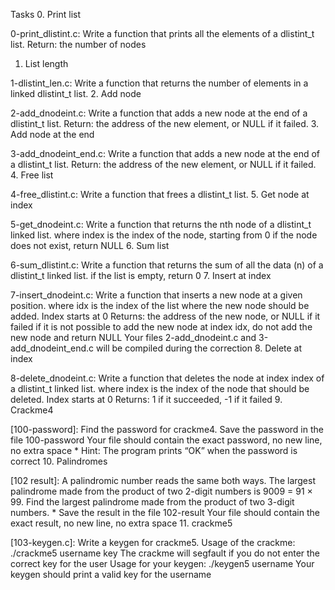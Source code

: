 Tasks
0. Print list

0-print_dlistint.c: Write a function that prints all the elements of a dlistint_t list.
Return: the number of nodes
1. List length

1-dlistint_len.c: Write a function that returns the number of elements in a linked dlistint_t list.
2. Add node

2-add_dnodeint.c: Write a function that adds a new node at the end of a dlistint_t list.
Return: the address of the new element, or NULL if it failed.
3. Add node at the end

3-add_dnodeint_end.c: Write a function that adds a new node at the end of a dlistint_t list.
Return: the address of the new element, or NULL if it failed.
4. Free list

4-free_dlistint.c: Write a function that frees a dlistint_t list.
5. Get node at index

5-get_dnodeint.c: Write a function that returns the nth node of a dlistint_t linked list.
where index is the index of the node, starting from 0
if the node does not exist, return NULL
6. Sum list

6-sum_dlistint.c: Write a function that returns the sum of all the data (n) of a dlistint_t linked list.
if the list is empty, return 0
7. Insert at index

7-insert_dnodeint.c: Write a function that inserts a new node at a given position.
where idx is the index of the list where the new node should be added. Index starts at 0
Returns: the address of the new node, or NULL if it failed
if it is not possible to add the new node at index idx, do not add the new node and return NULL
Your files 2-add_dnodeint.c and 3-add_dnodeint_end.c will be compiled during the correction
8. Delete at index

8-delete_dnodeint.c: Write a function that deletes the node at index index of a dlistint_t linked list.
where index is the index of the node that should be deleted. Index starts at 0
Returns: 1 if it succeeded, -1 if it failed
9. Crackme4

[100-password]: Find the password for crackme4.
Save the password in the file 100-password
Your file should contain the exact password, no new line, no extra space * Hint: The program prints “OK” when the password is correct
10. Palindromes

[102 result]: A palindromic number reads the same both ways. The largest palindrome made from the product of two 2-digit numbers is 9009 = 91 × 99.
Find the largest palindrome made from the product of two 3-digit numbers. * Save the result in the file 102-result
Your file should contain the exact result, no new line, no extra space
11. crackme5

[103-keygen.c]: Write a keygen for crackme5.
Usage of the crackme: ./crackme5 username key
The crackme will segfault if you do not enter the correct key for the user
Usage for your keygen: ./keygen5 username
Your keygen should print a valid key for the username
